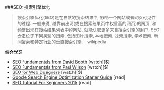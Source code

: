 ###SEO: 搜索引擎优化

>搜索引擎优化(SEO)是在自然的搜索结果中, 影响一个网站或者网页可见性的过程. 一般来说, 越靠前出现(或在搜索结果页中权重高的网页)的网页, 和频繁出现在搜索结果列表中的网站, 就能获取更多来自搜索引擎的用户. SEO 会定位于不同类型的搜索, 包括图片搜索, 本地搜索, 视频搜索, 学术搜索, 新闻搜索和特定行业的垂直搜索引擎. - wikipedia

**综合学习:**
<ul>
<li><a href="http://www.lynda.com/Analytics-tutorials/SEO-Fundamentals/187858-2.html" target="_blank">SEO Fundamentals from David Booth</a> [watch][$]</li>
<li><a href="http://www.pluralsight.com/courses/seo-fundamentals" target="_blank">SEO Fundamentals from Paul Wilson</a> [watch][$]</li>
<li><a href="https://webdesign.tutsplus.com/courses/seo-for-web-designers" target="_blank">SEO for Web Designers</a> [watch][$]</li>
<li><a href="http://static.googleusercontent.com/media/www.google.com/en//webmasters/docs/search-engine-optimization-starter-guide.pdf" target="_blank">Google Search Engine Optimization Starter Guide</a> [read]</li>
<li><a href="http://www.hobo-web.co.uk/seo-tutorial/" target="_blank">SEO Tutorial For Beginners 2015</a> [read]</li>
</ul>